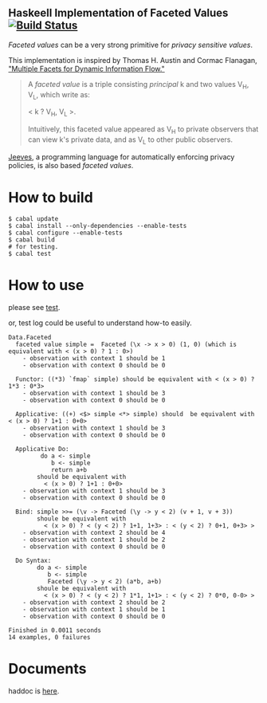 Haskeell Implementation of Faceted Values [![Build Status](https://travis-ci.org/everpeace/faceted-values.svg?branch=master)](https://travis-ci.org/everpeace/faceted-values)
----
_Faceted values_ can be a very strong primitive for _privacy sensitive values_.

This implementation is inspired by Thomas H. Austin and Cormac Flanagan, ["Multiple Facets for Dynamic Information Flow."](http://users.soe.ucsc.edu/~cormac/papers/popl12b.pdf)

> A _faceted value_ is a triple consisting _principal_ k and two values V<sub>H</sub>, V<sub>L</sub>, which write as:
>
> \< k ? V<sub>H</sub>, V<sub>L</sub> \>.
>
> Intuitively, this faceted value appeared as V<sub>H</sub> to private observers that can view k's private data, and as V<sub>L</sub> to other public observers.

[Jeeves](http://jeeveslang.org), a programming language for automatically enforcing privacy policies, is also based _faceted values_.

How to build
==
```
$ cabal update
$ cabal install --only-dependencies --enable-tests
$ cabal configure --enable-tests
$ cabal build
# for testing.
$ cabal test
```
How to use
==
please see [test](https://github.com/everpeace/faceted-values/blob/master/test/Data/FacetedSpec.hs).

or, test log could be useful to understand how-to easily.
```
Data.Faceted
  faceted value simple =  Faceted (\x -> x > 0) (1, 0) (which is equivalent with < (x > 0) ? 1 : 0>)
    - observation with context 1 should be 1
    - observation with context 0 should be 0

  Functor: ((*3) `fmap` simple) should be equivalent with < (x > 0) ? 1*3 : 0*3>
    - observation with context 1 should be 3
    - observation with context 0 should be 0

  Applicative: ((+) <$> simple <*> simple) should  be equivalent with < (x > 0) ? 1+1 : 0+0>
    - observation with context 1 should be 3
    - observation with context 0 should be 0

  Applicative Do:
         do a <- simple
            b <- simple
            return a+b
        should be equivalent with
          < (x > 0) ? 1+1 : 0+0>
    - observation with context 1 should be 3
    - observation with context 0 should be 0

  Bind: simple >>= (\v -> Faceted (\y -> y < 2) (v + 1, v + 3))
        shoule be equivalent with
          < (x > 0) ? < (y < 2) ? 1+1, 1+3> : < (y < 2) ? 0+1, 0+3> >
    - observation with context 2 should be 4
    - observation with context 1 should be 2
    - observation with context 0 should be 0

  Do Syntax:
        do a <- simple
           b <- simple
           Faceted (\y -> y < 2) (a*b, a+b)
        shoule be equivalent with
          < (x > 0) ? < (y < 2) ? 1*1, 1+1> : < (y < 2) ? 0*0, 0-0> >
    - observation with context 2 should be 2
    - observation with context 1 should be 1
    - observation with context 0 should be 0

Finished in 0.0011 seconds
14 examples, 0 failures
```

Documents
==
haddoc is [here](http://everpeace.github.io/faceted-values/faceted/index.html).

